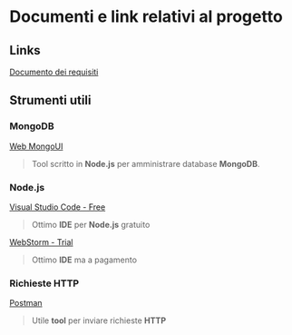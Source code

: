 # Documenti e link relativi al progetto

## Links

[Documento dei requisiti](https://drive.google.com/drive/folders/1euaZQNOU5cNrR8QMMYcrrw8sp6veFksH?usp=sharing)

## Strumenti utili

### MongoDB
[Web MongoUI](https://github.com/azat-co/mongoui)
> Tool scritto in __Node.js__ per amministrare database __MongoDB__.

### Node.js
[Visual Studio Code - Free](https://code.visualstudio.com/)
> Ottimo __IDE__ per __Node.js__ gratuito

[WebStorm - Trial](https://www.jetbrains.com/webstorm/)
> Ottimo __IDE__ ma a pagamento

### Richieste HTTP
[Postman](https://www.getpostman.com/)
> Utile __tool__ per inviare richieste __HTTP__
